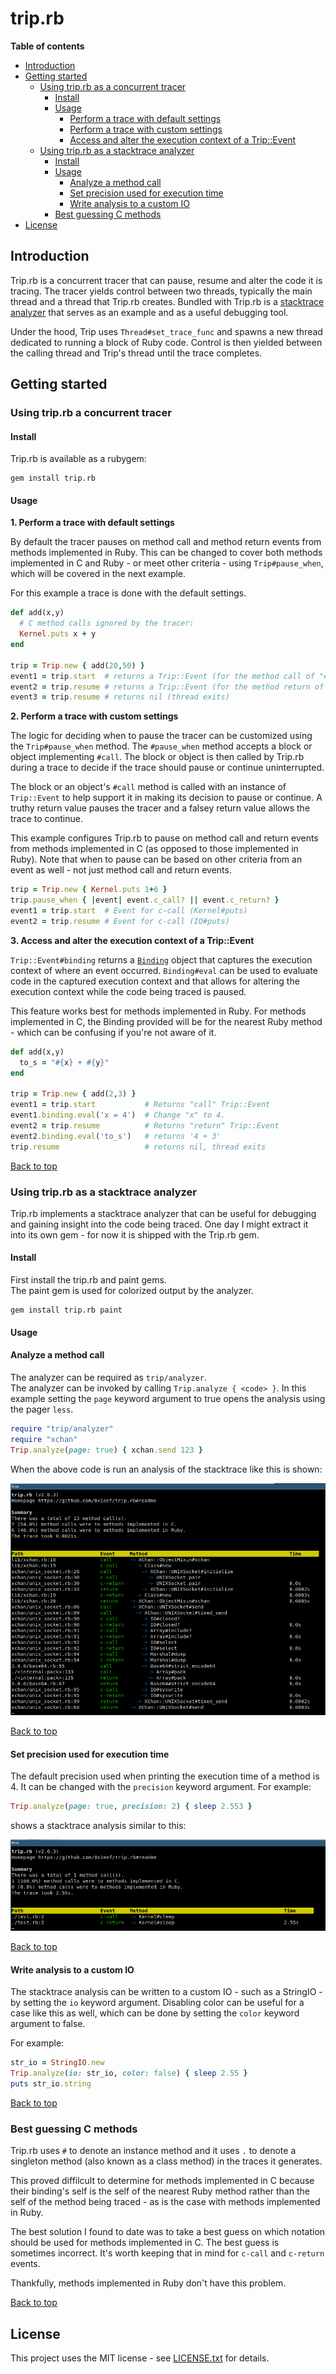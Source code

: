 # <a id='top'>trip.rb</a>

**Table of contents**

* [Introduction](#introduction)
* [Getting started](#examples) 
  * [Using trip.rb as a concurrent tracer](#as-a-concurrent-tracer)
      * [Install](#install-trip-1)
      * [Usage](#concurrent-tracer-usage)
          * [Perform a trace with default settings](#usage-1)
          * [Perform a trace with custom settings](#usage-2)
          * [Access and alter the execution context of a Trip::Event](#usage-3)
  * [Using trip.rb as a stacktrace analyzer](#as-a-stacktrace-analyzer)
      * [Install](#install-trip-2)
      * [Usage](#stacktrace-analyzer-usage)
          * [Analyze a method call](#stacktrace-analyzer-method)
          * [Set precision used for execution time](#stacktrace-analyzer-precision)
          * [Write analysis to a custom IO](#stacktrace-custom-io)
      * [Best guessing C methods](#c-note)
* [License](#license)

## <a id='introduction'>Introduction</a>

Trip.rb is a concurrent tracer that can pause, resume and alter the code 
it is tracing. The tracer yields control between two threads, typically 
the main thread and a thread that Trip.rb creates. Bundled with Trip.rb 
is a [stacktrace analyzer](#as-a-stacktrace-analyzer) that serves as an 
example and as a useful debugging tool. 

Under the hood, Trip uses `Thread#set_trace_func` and spawns a new thread
dedicated to running a block of Ruby code. Control is then yielded between 
the calling thread and Trip's thread until the trace completes.

## <a id='examples'>Getting started</a>

### <a id='as-a-concurrent-tracer'>Using trip.rb a concurrent tracer</a>

#### <a id=install-trip-1>Install</a>

Trip.rb is available as a rubygem:

    gem install trip.rb

#### <a id='concurrent-tracer-usage'>Usage</a>


**<a id='usage-1'>1. Perform a trace with default settings</a>**

By default the tracer pauses on method call and method return events from 
methods implemented in Ruby. This can be changed to cover both methods 
implemented in C and Ruby - or meet other criteria - using `Trip#pause_when`, 
which will be covered in the next example. 

For this example a trace is done with the default settings.

```ruby
def add(x,y)
  # C method calls ignored by the tracer:
  Kernel.puts x + y
end

trip = Trip.new { add(20,50) }
event1 = trip.start  # returns a Trip::Event (for the method call of "#add")
event2 = trip.resume # returns a Trip::Event (for the method return of "#add")
event3 = trip.resume # returns nil (thread exits)
```

**2. <a id='usage-2'>Perform a trace with custom settings</a>**

The logic for deciding when to pause the tracer can be customized using the 
`Trip#pause_when` method. The `#pause_when` method accepts a block or object
implementing `#call`. The block or object is then called by Trip.rb during a 
trace to decide if the trace should pause or continue uninterrupted.

The block or an object's `#call` method is called with an instance of `Trip::Event` 
to help support it in making its decision to pause or continue. A truthy return 
value pauses the tracer and a falsey return value allows the trace to continue.

This example configures Trip.rb to pause on method call and return events from 
methods implemented in C (as opposed to those implemented in Ruby). Note that 
when to pause can be based on other criteria from an event as well - not just
method call and return events.

```ruby
trip = Trip.new { Kernel.puts 1+6 }
trip.pause_when { |event| event.c_call? || event.c_return? }
event1 = trip.start  # Event for c-call (Kernel#puts)
event2 = trip.resume # Event for c-call (IO#puts)
```

**3. <a id='usage-3'>Access and alter the execution context of a Trip::Event</a>**

`Trip::Event#binding` returns a [`Binding`](https://rubydoc.info/stdlib/core/Binding) object 
that captures the execution context of where an event occurred. `Binding#eval` can be used
to evaluate code in the captured execution context and that allows for altering the execution
context while the code being traced is paused. 

This feature works best for methods implemented in Ruby. For methods implemented in C, the 
Binding provided will be for the nearest Ruby method - which can be confusing if you're not
aware of it.


```ruby
def add(x,y)
  to_s = "#{x} + #{y}"
end

trip = Trip.new { add(2,3) }
event1 = trip.start           # Returns "call" Trip::Event 
event1.binding.eval('x = 4')  # Change "x" to 4.
event2 = trip.resume          # Returns "return" Trip::Event
event2.binding.eval('to_s')   # returns '4 + 3'
trip.resume                   # returns nil, thread exits
```

[Back to top](#top)

### <a id='as-a-stacktrace-analyzer'>Using trip.rb as a stacktrace analyzer</a>

Trip.rb implements a stacktrace analyzer that can be useful for debugging and 
gaining insight into the code being traced. One day I might extract it into 
its own gem - for now it is shipped with the Trip.rb gem.

#### <a id=install-trip-2>Install</a>

First install the trip.rb and paint gems.  
The paint gem is used for colorized output by the analyzer. 

```
gem install trip.rb paint
```

#### <a id='stacktrace-analyzer-usage'>Usage</a>

#### <a id='stacktrace-analyzer-method'> Analyze a method call</a>

The analyzer can be required as `trip/analyzer`.  
The analyzer can be invoked by calling `Trip.analyze { <code> }`. In
this example setting the `page` keyword argument to true opens the analysis using the pager `less`.

```ruby
require "trip/analyzer"
require "xchan"
Trip.analyze(page: true) { xchan.send 123 }
```

When the above code is run an analysis of the stacktrace  like this is shown:

![preview 1](https://github.com/0x1eef/trip.rb/raw/master/screenshots/screenshot_1.png)

[Back to top](#top)

#### <a id='stacktrace-analyzer-precision'>Set precision used for execution time</a>

The default precision used when printing the execution time of a method is 4. 
It can be changed with the `precision` keyword argument. For example:

```ruby
Trip.analyze(page: true, precision: 2) { sleep 2.553 }
```

shows a stacktrace analysis similar to this:

![preview 2](https://github.com/0x1eef/trip.rb/raw/master/screenshots/screenshot_2.png)

[Back to top](#top)

#### <a id='stacktrace-custom-io'>Write analysis to a custom IO</a>

The stacktrace analysis can be written to a custom IO - such as a StringIO - by setting
the `io` keyword argument. Disabling color can be useful for a case like this 
as well, which can be done by setting the `color` keyword argument to false.

For example:

```ruby
str_io = StringIO.new
Trip.analyze(io: str_io, color: false) { sleep 2.55 }
puts str_io.string
```

[Back to top](#top)

### <a id='c-note'>Best guessing C methods</a> 

Trip.rb uses `#` to denote an instance method and it uses `.` to denote a 
singleton method (also known as a class method) in the traces it generates.

This proved diffilcult to determine for methods implemented in C because 
their binding's self is the self of the nearest Ruby method rather than the 
self of the method being traced - as is the case with methods implemented 
in Ruby.

The best solution I found to date was to take a best guess on which notation 
should be used for methods implemented in C. The best guess is sometimes
incorrect. It's worth keeping that in mind for `c-call` and `c-return` events.

Thankfully, methods implemented in Ruby don't have this problem.

[Back to top](#top)

## <a id='license'>License</a>

This project uses the MIT license - see [LICENSE.txt](./LICENSE.txt) for details.
